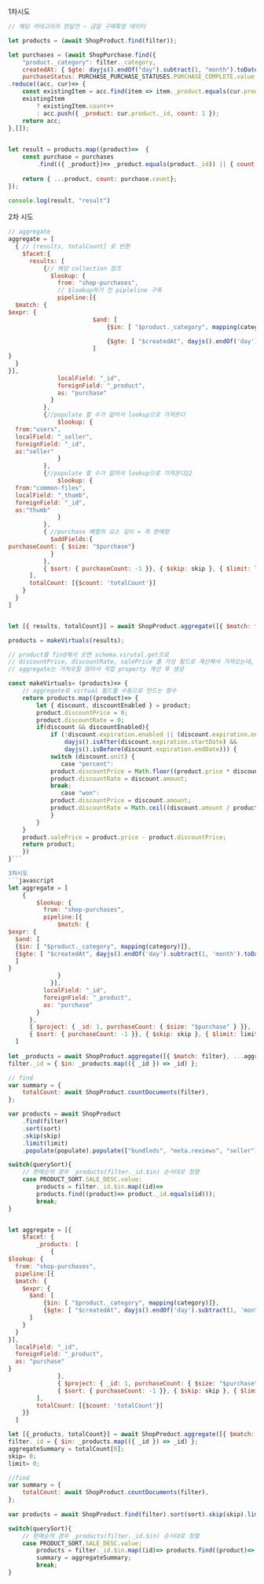 1차시도
```javascript
// 해당 카테고리의 한달전 ~ 금일 구매확정 데이터

let products = (await ShopProduct.find(filter));

let purchases = (await ShopPurchase.find({ 
	"product._category": filter._category, 
	createdAt: { $gte: dayjs().endOf("day").subtract(1, "month").toDate() },
	purchaseStatus: PURCHASE_PURCHASE_STATUSES.PURCHASE_COMPLETE.value }).select("product._id"))
.reduce((acc, cur)=> {
    const existingItem = acc.find(item => item._product.equals(cur.product._id));
    existingItem 
		? existingItem.count++ 
		: acc.push({ _product: cur.product._id, count: 1 });
    return acc;
},[]);

  
let result = products.map((product)=>  {
    const purchase = purchases
		.find(({ _product})=> _product.equals(product._id)) || { count: 0 };
	
    return { ...product, count: purchase.count};
});
  
console.log(result, "result")
```

2차 시도
```javascript
// aggregate 
aggregate = [
  { // [results, totalCount] 로 반환
    $facet:{
      results: [
          {// 해당 collection 참조
            $lookup: {
              from: "shop-purchases",
              // $lookup하기 전 pipleline 구축
              pipeline:[{
  $match: {
$expr: {
						$and: [
						    {$in: [ "$product._category", mapping(category)]},
						
						    {$gte: [ "$createdAt", dayjs().endOf('day').subtract(1, 'month').toDate()]},
						]
}
  }
}],
              localField: "_id",
              foreignField: "_product",
              as: "purchase"
            }
          },
          {//populate 할 수가 없어서 lookup으로 가져온다
              $lookup: {
  from:"users",
  localField: "_seller",
  foreignField: "_id",
  as:"seller"
              }
          },
          {//populate 할 수가 없어서 lookup으로 가져온다22
              $lookup: {
  from:"common-files",
  localField: "_thumb",
  foreignField: "_id",
  as:"thumb"
              }
          },
          { //purchase 배열의 요소 길이 = 즉 판매량
            $addFields:{
purchaseCount: { $size: "$purchase"}
            }
          },
          { $sort: { purchaseCount: -1 }}, { $skip: skip }, { $limit: limit }
      ],
      totalCount: [{$count: 'totalCount'}]
    }
  }
]


let [{ results, totalCount}] = await ShopProduct.aggregate([{ $match: filter}, ...aggregate]);

products = makeVirtuals(results);

// product를 find해서 오면 schema.virutal.get으로 
// discountPrice, discountRate, salePrice 를 가상 필드로 계산해서 가져오는데,
// aggregate는 거쳐오질 않아서 직접 property 계산 후 생성

const makeVirtuals= (products)=> {
    // aggregate로 virtual 필드를 수동으로 만드는 함수
    return products.map((product)=> {
        let { discount, discountEnabled } = product;
        product.discountPrice = 0;
        product.discountRate = 0;
        if(discount && discountEnabled){
            if (!discount.expiration.enabled || (discount.expiration.enabled && 
	            dayjs().isAfter(discount.expiration.startDate) && 
	            dayjs().isBefore(discount.expiration.endDate))) {
            switch (discount.unit) {
               case "percent":
			product.discountPrice = Math.floor((product.price * discount.amount) / 100);
			product.discountRate = discount.amount;
			break;
               case "won":
			product.discountPrice = discount.amount;
			product.discountRate = Math.ceil((discount.amount / product.price) * 100);
            }
        }
    }
    product.salePrice = product.price - product.discountPrice;
    return product;
    })
}```

3차시도
```javascript
let aggregate = [
    {
        $lookup: {
          from: "shop-purchases",
          pipeline:[{
              $match: {
$expr: {
  $and: [
  {$in: [ "$product._category", mapping(category)]},
  {$gte: [ "$createdAt", dayjs().endOf('day').subtract(1, 'month').toDate()]},
  ]
}
              }
            }],
          localField: "_id",
          foreignField: "_product",
          as: "purchase"
        }
      },
      { $project: { _id: 1, purchaseCount: { $size: "$purchase" } }},
      { $sort: { purchaseCount: -1 }}, { $skip: skip }, { $limit: limit }
  ]
  
let _products = await ShopProduct.aggregate([{ $match: filter}, ...aggregate]);
filter._id = { $in: _products.map(({ _id }) => _id) };

// find
var summary = {
    totalCount: await ShopProduct.countDocuments(filter),
};

var products = await ShopProduct
	.find(filter)
	.sort(sort)
	.skip(skip)
	.limit(limit)
	.populate(populate).populate(["bundleds", "meta.reviews", "seller"]);

switch(querySort){
    // 판매순의 경우 _products(filter._id.$in) 순서대로 정렬
    case PRODUCT_SORT.SALE_DESC.value:
        products = filter._id.$in.map((id)=> 
        products.find((product)=> product._id.equals(id)));
        break;
}
```

```javascript

let aggregate = [{
    $facet: {
        _products: [
            {
$lookup: {
  from: "shop-purchases",
  pipeline:[{
  $match: {
    $expr: {
      $and: [
          {$in: [ "$product._category", mapping(category)]},
          {$gte: [ "$createdAt", dayjs().endOf('day').subtract(1, 'month').toDate()]},
      ]
    }
  }
}],
  localField: "_id",
  foreignField: "_product",
  as: "purchase"
}
              },
              { $project: { _id: 1, purchaseCount: { $size: "$purchase" } }},
              { $sort: { purchaseCount: -1 }}, { $skip: skip }, { $limit: limit }
        ],
        totalCount: [{$count: 'totalCount'}]
    }}
  ]

let [{_products, totalCount}] = await ShopProduct.aggregate([{ $match: filter}, ...aggregate]);
filter._id = { $in: _products.map(({ _id }) => _id) };
aggregateSummary = totalCount[0];
skip= 0;
limit= 0;

//find
var summary = {
    totalCount: await ShopProduct.countDocuments(filter),
};
  
var products = await ShopProduct.find(filter).sort(sort).skip(skip).limit(limit).populate(populate).populate(["bundleds", "meta.reviews", "seller"]);

switch(querySort){
    // 판매순의 경우 _products(filter._id.$in) 순서대로 정렬
    case PRODUCT_SORT.SALE_DESC.value:
        products = filter._id.$in.map((id)=> products.find((product)=> product._id.equals(id)));
        summary = aggregateSummary;
        break;
}
```